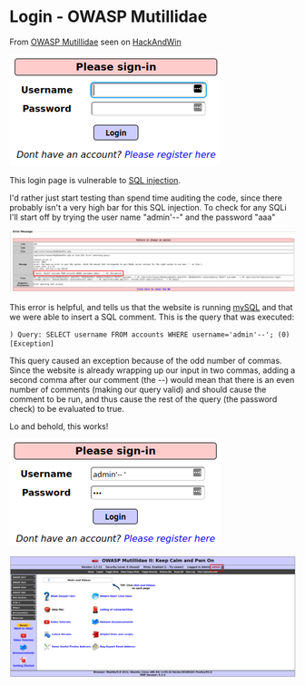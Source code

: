 # Login - OWASP Mutillidae

From [OWASP Mutillidae](https://github.com/webpwnized/mutillidae) seen on [HackAndWin](https://hackandwin.com/)

![](../assets/hackandwin/login/loginpage.png)

This login page is vulnerable to [SQL injection](https://owasp.org/www-community/attacks/SQL_Injection).

I'd rather just start testing than spend time auditing the code, since there probably isn't a very high bar for this SQL injection. To check for any SQLi I'll start off by trying the user name "admin'--" and the password "aaa"

![](../assets/hackandwin/login/loginfirstcheck.png)

This error is helpful, and tells us that the website is running [mySQL](https://www.mysql.com/) and that we were able to insert a SQL comment. This is the query that was executed:

```mysql
) Query: SELECT username FROM accounts WHERE username='admin'--'; (0) [Exception] 
```

This query caused an exception because of the odd number of commas. Since the website is already wrapping up our input in two commas, adding a second comma after our comment (the --) would mean that there is an even number of comments (making our query valid) and should cause the comment to be run, and thus cause the rest of the query (the password check) to be evaluated to true.

Lo and behold, this works!

![](../assets/hackandwin/login/loginchecksecond.png)

![](../assets/hackandwin/login/loginsuccess.png)
